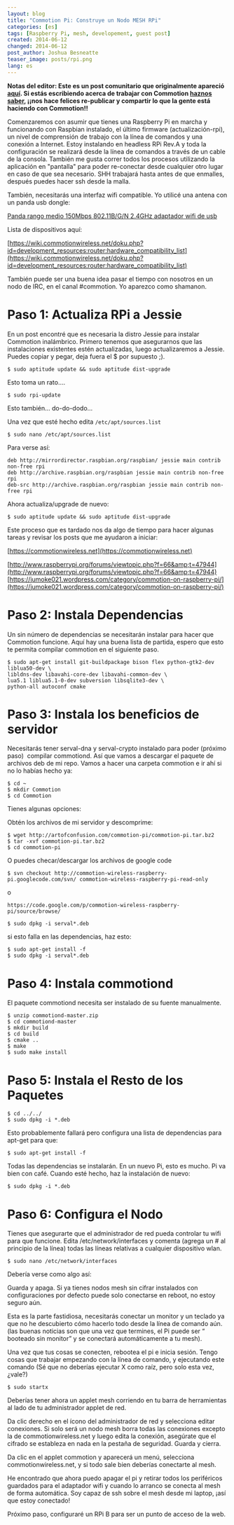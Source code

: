 ```yaml
---
layout: blog
title: "Commotion Pi: Construye un Nodo MESH RPi"
categories: [es]
tags: [Raspberry Pi, mesh, developement, guest post]
created: 2014-06-12
changed: 2014-06-12
post_author: Joshua Besneatte
teaser_image: posts/rpi.png
lang: es
---
```


**Notas del editor: Este es un post comunitario que originalmente apareció [aquí](http://besneatte.blogspot.com/2014/05/commotion-pi-build-rpi-mesh-node.html). Si estás escribiendo acerca de trabajar con Commotion [haznos saber](http://lists.chambana.net/mailman/listinfo/commotion-dev), ¡¡nos hace felices re-publicar y compartir lo que la gente está haciendo con Commotion!!**

Comenzaremos con asumir que tienes una Raspberry Pi en marcha y funcionando con Raspbian instalado, el último firmware (actualización-rpi), un nivel de comprensión de trabajo con la línea de comandos y una conexión a Internet. Estoy instalando en headless RPi Rev.A y toda la configuración se realizará desde la línea de comandos a través de un cable de la consola. También me gusta correr todos los procesos utilizando la aplicación en "pantalla" para poder re-conectar desde cualquier otro lugar en caso de que sea necesario. SHH trabajará hasta antes de que enmalles, después puedes hacer ssh desde la malla.<!--more-->

También, necesitarás una interfaz wifi compatible. Yo utilicé una antena con un  panda usb dongle:

[Panda rango medio 150Mbps 802.11B/G/N 2.4GHz adaptador wifi de usb](http://www.amazon.com/gp/product/B004AC0L4Y)

Lista de dispositivos aquí:

[https://wiki.commotionwireless.net/doku.php?id=development_resources:router:hardware_compatibility_list](https://wiki.commotionwireless.net/doku.php?id=development_resources:router:hardware_compatibility_list)

También puede ser una buena idea pasar el tiempo con nosotros en un nodo de IRC, en el canal #commotion. Yo aparezco como shamanon.

# Paso 1: Actualiza RPi a Jessie

En un post encontré que es necesaria la distro Jessie para instalar Commotion inalámbrico. Primero tenemos que asegurarnos que las instalaciones existentes estén actualizadas, luego actualizaremos a Jessie. Puedes copiar y pegar, deja fuera el $ por supuesto ;). 
```
$ sudo aptitude update && sudo aptitude dist-upgrade
```

 
Esto toma un rato.... 

```
$ sudo rpi-update
```

Esto también... do-do-dodo...&nbsp; 

Una vez que esté hecho edita `/etc/apt/sources.list`

```
$ sudo nano /etc/apt/sources.list
```

Para verse así:

```
deb http://mirrordirector.raspbian.org/raspbian/ jessie main contrib non-free rpi
deb http://archive.raspbian.org/raspbian jessie main contrib non-free rpi
deb-src http://archive.raspbian.org/raspbian jessie main contrib non-free rpi
```


Ahora actualiza/upgrade de nuevo:

```
$ sudo aptitude update && sudo aptitude dist-upgrade
```

Este proceso que es tardado nos da algo de tiempo para hacer algunas tareas y revisar los posts que me ayudaron a iniciar:

[https://commotionwireless.net](https://commotionwireless.net)

[http://www.raspberrypi.org/forums/viewtopic.php?f=66&amp;t=47944](http://www.raspberrypi.org/forums/viewtopic.php?f=66&amp;t=47944)
[https://jumoke021.wordpress.com/category/commotion-on-raspberry-pi/](https://jumoke021.wordpress.com/category/commotion-on-raspberry-pi/)

# Paso 2: Instala Dependencias

Un sin número de dependencias se necesitarán instalar para hacer que Commotion funcione. Aquí hay una buena lista de partida, espero que esto te permita compilar commotion en el siguiente paso.

```
$ sudo apt-get install git-buildpackage bison flex python-gtk2-dev liblua50-dev \
libldns-dev libavahi-core-dev libavahi-common-dev \
lua5.1 liblua5.1-0-dev subversion libsqlite3-dev \
python-all autoconf cmake
```

# Paso 3: Instala los beneficios de servidor

Necesitarás tener serval-dna y serval-crypto instalado para poder (próximo paso)&nbsp; compilar commotiond. Así que vamos a descargar el paquete de archivos deb de mi repo. Vamos a hacer una carpeta commotion e ir ahí si no lo habías hecho ya:

```
$ cd ~
$ mkdir Commotion
$ cd Commotion
```

Tienes algunas opciones:

Obtén los archivos de mi servidor y descomprime:

```
$ wget http://artofconfusion.com/commotion-pi/commotion-pi.tar.bz2
$ tar -xvf commotion-pi.tar.bz2
$ cd commotion-pi 
```

O puedes checar/descargar los archivos de google code

```
$ svn checkout http://commotion-wireless-raspberry-pi.googlecode.com/svn/ commotion-wireless-raspberry-pi-read-only
```

o

```
https://code.google.com/p/commotion-wireless-raspberry-pi/source/browse/
```

```
$ sudo dpkg -i serval*.deb
```

si esto falla en las dependencias, haz esto:

```
$ sudo apt-get install -f
$ sudo dpkg -i serval*.deb
```

# Paso 4: Instala commotiond

El paquete commotiond necesita ser instalado de su fuente manualmente.

```
$ unzip commotiond-master.zip
$ cd commotiond-master 
$ mkdir build
$ cd build
$ cmake ..
$ make
$ sudo make install
```

# Paso 5: Instala el Resto de los Paquetes

```
$ cd ../../
$ sudo dpkg -i *.deb
```

Esto probablemente fallará pero configura una lista de dependencias para apt-get para que: 

```
$ sudo apt-get install -f
```

Todas las dependencias se instalarán. En un nuevo Pi, esto es mucho. Pi va bien con café. Cuando esté hecho, haz la instalación de nuevo:

```
$ sudo dpkg -i *.deb
```

# Paso 6: Configura el Nodo

Tienes que asegurarte que el administrador de red pueda controlar tu wifi para que funcione. Edita /etc/network/interfaces y comenta (agrega un # al principio de la línea) todas las líneas relativas a cualquier dispositivo wlan.

```
$ sudo nano /etc/network/interfaces
```

Debería verse como algo así:

Guarda y apaga. Si ya tienes nodos mesh sin cifrar instalados con configuraciones por defecto puede solo conectarse en reboot, no estoy seguro aún.

Esta es la parte fastidiosa, necesitarás conectar un monitor y un teclado ya que no he descubierto cómo hacerlo todo desde la línea de comando aún. (las buenas noticias son que una vez que termines, el Pi puede ser “ booteado sin monitor” y se conectará automáticamente a tu mesh).

Una vez que tus cosas se conecten, rebootea el pi e inicia sesión. Tengo cosas que trabajar empezando con la línea de comando, y ejecutando este comando (Sé que no deberías ejecutar X como raíz, pero solo esta vez, ¿vale?)


```
$ sudo startx
```

Deberías tener ahora un applet mesh corriendo en tu barra de herramientas al lado de tu administrador applet de red.

Da clic derecho en el ícono del  administrador de red y selecciona editar conexiones. Si solo será un nodo mesh borra todas las conexiones excepto la de commotionwireless.net y luego edita la conexión, asegúrate que el cifrado se estableza en nada en la pestaña de seguridad. Guarda y cierra.

Da clic en el applet commotion y aparecerá un menú, selecciona commotionwireless.net, y si todo sale bien deberías conectarte al mesh.

He encontrado que ahora puedo apagar el pi y retirar todos los periféricos guardados para el adaptador wifi y cuando lo arranco se conecta al mesh de forma automática. Soy capaz de ssh sobre el mesh desde mi laptop, ¡así que estoy conectado!

Próximo paso, configuraré un RPi B para ser un punto de acceso de la web.
